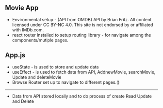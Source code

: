 ## Movie App
-   Environmental setup - (API from OMDB) API by Brian Fritz. All content licensed under CC BY-NC 4.0. This site is not endorsed by or affiliated with IMDb.com.
-   react router installed to setup routing library - for navigate among the components/mutiple pages.
## App.js
-   useState - is used to store and update data
-   useEffect - is used to fetch data from API, AddnewMovie, searchMovie, Update and deleteMovie
-   Browse Router set up to navigate to different pages.()
---
-   Data from API stored locally and to do process of create Read Update and Delete